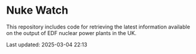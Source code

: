 # Nuke Watch

This repository includes code for retrieving the latest information available on the output of EDF nuclear power plants in the UK.

Last updated: 2025-03-04 22:13